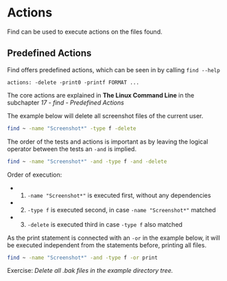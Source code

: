 # Actions

Find can be used to execute actions on the files found. 

## Predefined Actions

Find offers predefined actions, which can be seen in by calling `find --help`

```
actions: -delete -print0 -printf FORMAT ...
```

The core actions are explained in **The Linux Command Line** in the subchapter *17 - find - Predefined Actions*

The example below will delete all screenshot files of the current user.

``` bash
find ~ -name "Screenshot*" -type f -delete
```
The order of the tests and actions is important as by leaving the logical operator between the tests an `-and` is implied. 

``` bash
find ~ -name "Screenshot*" -and -type f -and -delete
```
Order of execution:
- 1. `-name "Screenshot*"` is executed first, without any dependencies
- 2. `-type f` is executed second, in case `-name "Screenshot*"` matched
- 3. `-delete` is executed third in case `-type f` also matched

As the print statement is connected with an `-or` in the example below, it will be executed independent from the statements before, printing all files.

``` bash
find ~ -name "Screenshot*" -and -type f -or print
```

Exercise:
*Delete all .bak files in the example directory tree.*

